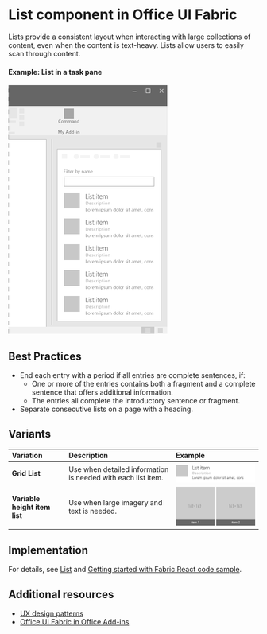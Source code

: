 # List component in Office UI Fabric

Lists provide a consistent layout when interacting with large collections of content, even when the content is text-heavy. Lists allow users to easily scan through content. 
  
#### Example: List in a task pane

![An image showing a List](../../images/overview_withApp_list.png)

## Best Practices

- End each entry with a period if all entries are complete sentences, if:
  - One or more of the entries contains both a fragment and a complete sentence that offers additional information.
  - The entries all complete the introductory sentence or fragment.
- Separate consecutive lists on a page with a heading.


## Variants

|**Variation**|**Description**|**Example**|
|:------------|:--------------|:----------|
|**Grid List**|Use when detailed information is needed with each list item.|![Grid List image](../../images/list.png)|
|**Variable height item list**|Use when large imagery and text is needed.|![Variable height item List image](../../images/listGrid.png)|

## Implementation

For details, see [List](https://dev.office.com/fabric#/components/list) and [Getting started with Fabric React code sample](https://github.com/OfficeDev/Word-Add-in-GettingStartedFabricReact).

## Additional resources

* [UX design patterns](https://github.com/OfficeDev/Office-Add-in-UX-Design-Patterns-Code)
* [Office UI Fabric in Office Add-ins](office-ui-fabric.md)
